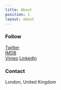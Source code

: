 ```yaml
---
title: About
position: 1
layout: about
---
```


### Follow
[Twitter](https://twitter.com/swindenproduces)  
[IMDB](http://www.imdb.com/name/nm1939604/)  
[Vimeo](https://vimeo.com/user16781203)
[LinkedIn](https://www.linkedin.com/in/katie-swinden-a739591)

### Contact  
London, United Kingdom 